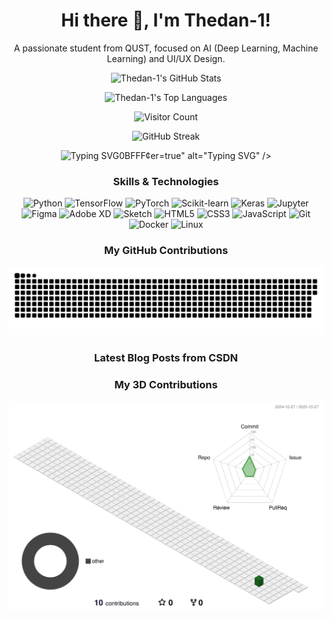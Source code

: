 <h1 align="center">Hi there 👋, I'm Thedan-1!</h1>

<p align="center">
  A passionate student from QUST, focused on AI (Deep Learning, Machine Learning) and UI/UX Design.
</p>

<!-- GitHub Stats Card -->
<p align="center">
  <img src="https://github-readme-stats.vercel.app/api?username=Thedan-1&show_icons=true&theme=default&hide_border=true&count_private=true" alt="Thedan-1's GitHub Stats" />
</p>

<!-- Top Languages Card -->
<p align="center">
  <img src="https://github-readme-stats.vercel.app/api/top-langs/?username=Thedan-1&layout=compact&theme=default&hide_border=true" alt="Thedan-1's Top Languages" />
</p>

<!-- Visitor Badge -->
<p align="center">
  <img src="https://visitor-badge.glitch.me/badge?page_id=Thedan-1.Thedan-1&left_color=green&right_color=red" alt="Visitor Count" />
</p>

<!-- GitHub Streak Stats -->
<p align="center">
  <img src="https://streak-stats.demolab.com/?user=Thedan-1&theme=default&hide_border=true" alt="GitHub Streak" />
</p>

<!-- Typing SVG -->
<p align="center">
  <img src="https://readme-typing-svg.demolab.com/?lines=Hello,+World!;Focused+on+AI+and+UI/UX.;Always+learning+new+things.;Welcome+to+my+profile!&font=Fira%20Code&size=25&duration=2000&color=00BFFF&center=true" alt="Typing SVG" />0BFFF&center=true" alt="Typing SVG" />
</p>

<h3 align="center">Skills & Technologies</h3>
<p align="center">
  <img src="https://img.shields.io/badge/-Python-3776AB?style=flat-square&logo=python&logoColor=white" alt="Python" />
  <img src="https://img.shields.io/badge/-TensorFlow-FF6F00?style=flat-square&logo=tensorflow&logoColor=white" alt="TensorFlow" />
  <img src="https://img.shields.io/badge/-PyTorch-EE4C2C?style=flat-square&logo=pytorch&logoColor=white" alt="PyTorch" />
  <img src="https://img.shields.io/badge/-Scikit--learn-F7931E?style=flat-square&logo=scikit-learn&logoColor=white" alt="Scikit-learn" />
  <img src="https://img.shields.io/badge/-Keras-D00000?style=flat-square&logo=keras&logoColor=white" alt="Keras" />
  <img src="https://img.shields.io/badge/-Jupyter-F37626?style=flat-square&logo=jupyter&logoColor=white" alt="Jupyter" />
  <img src="https://img.shields.io/badge/-Figma-F24E1E?style=flat-square&logo=figma&logoColor=white" alt="Figma" />
  <img src="https://img.shields.io/badge/-Adobe%20XD-FF61F6?style=flat-square&logo=adobexd&logoColor=white" alt="Adobe XD" />
  <img src="https://img.shields.io/badge/-Sketch-F7B500?style=flat-square&logo=sketch&logoColor=white" alt="Sketch" />
  <img src="https://img.shields.io/badge/-HTML5-E34F26?style=flat-square&logo=html5&logoColor=white" alt="HTML5" />
  <img src="https://img.shields.io/badge/-CSS3-1572B6?style=flat-square&logo=css3&logoColor=white" alt="CSS3" />
  <img src="https://img.shields.io/badge/-JavaScript-F7DF1E?style=flat-square&logo=javascript&logoColor=black" alt="JavaScript" />
  <img src="https://img.shields.io/badge/-Git-F05032?style=flat-square&logo=git&logoColor=white" alt="Git" />
  <img src="https://img.shields.io/badge/-Docker-2496ED?style=flat-square&logo=docker&logoColor=white" alt="Docker" />
  <img src="https://img.shields.io/badge/-Linux-FCC624?style=flat-square&logo=linux&logoColor=black" alt="Linux" />
  <!-- 你可以根据自己的实际技能添加更多徽章 -->
</p>

<h3 align="center">My GitHub Contributions</h3>

<!-- Snake Animation (Placeholder - will be generated by GitHub Action) -->
<p align="center">
  <picture>
    <source media="(prefers-color-scheme: dark)" srcset="https://raw.githubusercontent.com/Thedan-1/Thedan-1/output/github-contribution-grid-snake-dark.svg">
    <source media="(prefers-color-scheme: light)" srcset="https://raw.githubusercontent.com/Thedan-1/Thedan-1/output/github-contribution-grid-snake.svg">
    <img alt="github contribution grid snake animation" src="https://raw.githubusercontent.com/Thedan-1/Thedan-1/output/github-contribution-grid-snake.svg">
  </picture>
</p>

<h3 align="center">Latest Blog Posts from CSDN</h3>
<!-- BLOG-POST-LIST:START -->
<!-- BLOG-POST-LIST:END -->

<h3 align="center">My 3D Contributions</h3>
<!-- 3D Contributions (Placeholder - will be generated by GitHub Action) -->
<p align="center">
  <img src="https://raw.githubusercontent.com/Thedan-1/Thedan-1/main/profile-3d-contrib/profile-green-animate.svg" alt="3D Contributions" />
</p>
